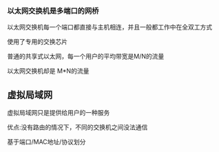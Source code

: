 ### 以太网交换机是多端口的网桥

以太网交换机每一个端口都直接与主机相连，并且一般都工作中在全双工方式

使用了专用的交换芯片

普通的共享式以太网，每一个用户的平均带宽是M/N的流量

以太网交换机却是 M*N的流量

## 虚拟局域网

虚拟局域网只是提供给用户的一种服务 

优点:没有路由的情况下，不同的交换机之间没法通信

基于端口/MAC地址/协议划分

